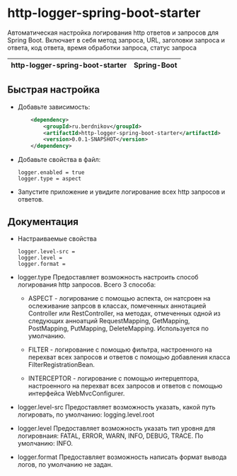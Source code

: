 # http-logger-spring-boot-starter

Автоматическая настройка логирования http ответов и запросов для Spring Boot. Включает в себя метод запроса, URL, 
заголовки запроса и ответа, код ответа, время обработки запроса, статус запроса

| http-logger-spring-boot-starter  | Spring-Boot |
| ------------- | ------------- |

## Быстрая настройка

* Добавьте зависимость:

    ```xml
        <dependency>
            <groupId>ru.berdnikov</groupId>
            <artifactId>http-logger-spring-boot-starter</artifactId>
            <version>0.0.1-SNAPSHOT</version>
        </dependency>
     ```

* Добавьте свойства в файл:
    ```properties
    logger.enabled = true
    logger.type = aspect
    ```

* Запустите приложение и увидите логирование всех http запросов и ответов.

## Документация

* Настраиваемые свойства 
    ```properties
    logger.level-src =
    logger.level =
    logger.format =
    ```
* logger.type Предоставляет возможность настроить способ логирования http запросов. Всего 3 способа:
  
  * ASPECT - логирование с помощью аспекта, он натсроен на ослеживание запрсов в классах, помеченных аннотацией Controller 
    или RestController, на методах, отмеченных одной из следующих анноатций RequestMapping, GetMapping, PostMapping, 
    PutMapping, DeleteMapping. Используется по умолчанию.

  * FILTER - логирование с помощью фильтра, настроенного на перехват всех запросов и ответов с помощью добавления класса FilterRegistrationBean.

  * INTERCEPTOR - логирование с помощью интерцептора, настроенного на перехват всех запросов и ответов с помощью интерфейса WebMvcConfigurer.

* logger.level-src Предоставляет возможность указать, какой путь логировать, по умолчанию: logging.level.root 

* logger.level Предоставляет возможность указать тип уровня для логировнаия: FATAL, ERROR, WARN, INFO, DEBUG, TRACE. По умолчанию: INFO.

* logger.format Предоставляет возможность написать формат вывода логов, по умолчанию не задан.



